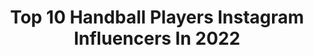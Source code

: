 ---
title: Top 10 Handball Players Instagram Influencers In 2022
description: >-
  Find top handball players Instagram influencers in 2022. Most popular hashtags: #handball #balonmano #andebol.
platform: Instagram
hits: 82
text_top: Discover the top-rated Instagram profiles on inBeat.
text_bottom: inBeat holds 82 Instagram influencers like this for you to collaborate.
profiles:
  - username: "elmiira_ghaznavi"
    fullname: >-
      ناميــرا🧜🏽‍♀️
    bio: >-
      Professional handball player🇮🇷🥇 Bio medical engineering 👩🏽‍🔬 🏝 Own less and make the 🌏 your home 🧜🏽‍♀️
    location: "Iran"
    followers: 5839
    engagement: 1839
    commentsToLikes: 0.055075
    id: ckf5og3ou25hc0j239d5c1x4m
    verified: false
    hashtags: "#el7, #my, #kish, #aclrecovery"
  - username: "_pepacheco"
    fullname: >-
      Pedro Pacheco
    bio: >-
      🇧🇷🔛🇸🇰 Professional handball player Tatran Prešov | Brasil National Team For contact —> @gabrielnapoli @handcola | @tk.sportdesign | @fivecompany
    location: "Brazil"
    followers: 11003
    engagement: 1481
    commentsToLikes: 0.144913
    id: ck6u4zpbc6qh90j715rqk7kbt
    verified: false
    hashtags: "#tatran, #instahandebol, #handball, #balonmano"
  - username: "antonioareia25"
    fullname: >-
      𝗔 𝗡 𝗧 𝗢́ 𝗡 𝗜 𝗢   𝗔 𝗥 𝗘 𝗜 𝗔
    bio: >-
      Handball Player @fcportosports @andebolportugal @adidas 📩 antonioareia@hotmail.com
    location: "Brazil"
    followers: 19648
    engagement: 861
    commentsToLikes: 0.041714
    id: ck15r7bde6i410i19892ya542
    verified: false
    hashtags: "#mariabenedita, #fcporto, #handball, #love"
  - username: "estavana"
    fullname: >-
      Estavana Polman
    bio: >-
      World Champion 2019🥇 Handball player #79🤙🏻 · Brand Ambassador —> ZZF fonds —> La Roche Posay Contact: info@estavanapolman.nl
    location: "Netherlands"
    followers: 232588
    engagement: 602
    commentsToLikes: 0.014258
    id: ck5c2i9h4xbaa0i11it7jex7y
    verified: true
    hashtags: "#lrplove, #randstadboost, #proudambassador, #larocheposaynl"
  - username: "masii119"
    fullname: >-
      Masi
    bio: >-
      Hobby: Food cooking 🥘 Ex Handball player Bodybuilding Movie 🎥 director and writer Rapper 🎤 Traveling lover 🌎 اخر اعمالي منافقين
    location: ""
    followers: 19578
    engagement: 395
    commentsToLikes: 0.103350
    id: ck5hgznfq5ms20i113ji9hk03
    verified: false
    hashtags: ""
  - username: "cyrildumoulin"
    fullname: >-
      Cyril Dumoulin
    bio: >-
      🇫🇷 Handball Player - Hbc Nantes 🥇Euro 2014 🥇World 2015 🥉Euro 2018 🥉World 2019 @academiehandballdumoulin @myhandballboutique
    location: "France"
    followers: 33549
    engagement: 473
    commentsToLikes: 0.038961
    id: ckap921u7qvul0i78ik41e06i
    verified: true
    hashtags: "#wehback, #workhardplayhard, #handballplayer, #handballgoalkeeper"
  - username: "allisonpineau"
    fullname: >-
      AP7/ アリソン ピノー
    bio: >-
      🇫🇷Handball Player @zrk_buducnost European 2018🥇🥉 World Champ 2017🥇🥈🥈 Olympic Medalist Rio 2016🥈 #teambutagaz @adidas @usanaathletes @bvsport
    location: "France"
    followers: 30030
    engagement: 747
    commentsToLikes: 0.014474
    id: ck14hmgn5b2970i19dldmairi
    verified: true
    hashtags: "#deloehfcl, #lifestyle, #sunnyday, #adidassuperstar"
  - username: "carmen_martin4"
    fullname: >-
      Carmen Martin
    bio: >-
      〰️ Handball player 🤾🏽‍♀️ 〰️ Champions League winner 🏆 〰️ From #almeria 🏜️🏖️ 〰️ Playing for @csm_bucharest & living in #bucharest 🤘🤘🏽
    location: "Spain"
    followers: 30300
    engagement: 754
    commentsToLikes: 0.012643
    id: ck6006pwbd1u90i14rze8d3bn
    verified: false
    hashtags: "#striveforprogress, #guerreras, #comocambialacosa, #pirulo"
  - username: "angelamalestein"
    fullname: >-
      Angela Malestein
    bio: >-
      🤾🏼 Professional handball player 🥇World champion 2019 🇳🇱@dutch_national_handballteam 💥@ftc_kezilabda 📩Contact: @double_msportmarketing
    location: ""
    followers: 33300
    engagement: 1067
    commentsToLikes: 0.011508
    id: ckf5ugbv2ksux0j231gfx4afk
    verified: true
    hashtags: "#hajrafradi, #handball, #budapest, #hungary"
  - username: "johanhansen10"
    fullname: >-
      JOHAN P HANSEN
    bio: >-
      • Handball player @dierecken • Athlete @puma
    location: "Germany"
    followers: 6863
    engagement: 2052
    commentsToLikes: 0.013115
    id: ck5cct09jhylh0i11qzeemqyk
    verified: false
    hashtags: "#movember, #lidtkongeligharmanvellovatv, #24122019, #win"
---